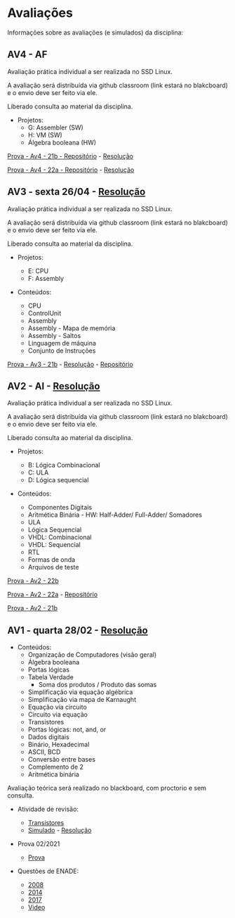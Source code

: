 # Avaliações

Informações sobre as avaliações (e simulados) da disciplina:


## AV4 - AF

Avaliação prática individual a ser realizada no SSD Linux. 

A avaliação será distribuída via github classroom (link estará no blakcboard) e o envio deve ser feito via ele.

Liberado consulta ao material da disciplina.

- Projetos:
    - G: Assembler (SW)
    - H: VM (SW)
    - Álgebra booleana (HW)

[Prova - Av4 - 21b - Repositório](https://github.com/insper-classroom/21b-ele-av4-teste) - [Resolução](https://github.com/Insper/Z01.1/blob/main/Exercicios/Extras/Av4_21b_resolucao.pdf)

[Prova - Av4 - 22a - Repositório](https://github.com/insper-classroom/22a-ele-av4-teste) - [Resolução](https://github.com/Insper/Z01.1/blob/main/Exercicios/Extras/Av4_22a_resolucao.pdf)


## AV3 - sexta 26/04 - [Resolução](https://github.com/Insper/Z01.1/blob/main/Exercicios/Extras/24a-ele-av3_resolucao.pdf)


Avaliação prática individual a ser realizada no SSD Linux. 

A avaliação será distribuída via github classroom (link estará no blakcboard) e o envio deve ser feito via ele.

Liberado consulta ao material da disciplina.

- Projetos:
    - E: CPU
    - F: Assembly 

- Conteúdos:
    - CPU
    - ControlUnit
    - Assembly
    - Assembly - Mapa de memória
    - Assembly - Saltos
    - Linguagem de máquina
    - Conjunto de Instruções

[Prova - Av3 - 21b](https://github.com/Insper/Z01.1/blob/main/Exercicios/Extras/Prova_Av3.pdf) - [Resolução](https://github.com/Insper/Z01.1/blob/main/Exercicios/Extras/Prova_Av3_resolucao.pdf) - [Repositório](https://github.com/insper-classroom/21b-ele-av3-teste)


## AV2 - AI - [Resolução](https://github.com/Insper/Z01.1/blob/main/Exercicios/Extras/24a-ele-av2_resolucao.pdf)

Avaliação prática individual a ser realizada no SSD Linux. 

A avaliação será distribuída via github classroom (link estará no blakcboard) e o envio deve ser feito via ele.

Liberado consulta ao material da disciplina.

- Projetos:
    - B: Lógica Combinacional  
    - C: ULA
    - D: Lógica sequencial 

- Conteúdos:
    - Componentes Digitais
    - Aritmética Binária - HW: Half-Adder/ Full-Adder/ Somadores
    - ULA
    - Lógica Sequencial
    - VHDL: Combinacional
    - VHDL: Sequencial   
    - RTL
    - Formas de onda
    - Arquivos de teste

[Prova - Av2 - 22b](https://github.com/Insper/Z01.1/blob/main/Exercicios/Extras/22b-ele-av2_resolucao.pdf)

[Prova - Av2 - 22a](https://github.com/Insper/Z01.1/blob/main/Exercicios/Extras/Av2_resolucao.pdf ) - [Repositório](https://github.com/insper-classroom/22a-ele-av2-teste)

[Prova - Av2 - 21b](https://github.com/Insper/Z01.1/blob/main/Exercicios/Extras/Prova-Av2_resposta.pdf ) 


## AV1 - quarta 28/02 - [Resolução](https://github.com/Insper/Z01.1/blob/main/Exercicios/Extras/Av1_24.1_resolucao.pdf)

- Conteúdos: 
    - Organização de Computadores (visão geral)
    - Álgebra booleana
    - Portas lógicas
    - Tabela Verdade
        - Soma dos produtos / Produto das somas
    - Simplificação via equação algébrica
    - Simplificação via mapa de Karnaught
    - Equação via circuito
    - Circuito via equação
    - Transistores
    - Portas lógicas: not, and, or
    - Dados digitais
    - Binário, Hexadecimal
    - ASCII, BCD
    - Conversão entre bases
    - Complemento de 2
    - Aritmética binária


Avaliação teórica será realizado no blackboard, com proctorio e sem consulta.

- Atividade de revisão:
    <!-- - [Prairie Learn](https://us.prairielearn.com/pl/course_instance/129146/assessment/2359491) -->
    - [Transistores](https://github.com/Insper/Z01.1/blob/main/Exercicios/Extras/Ex_transistores.pdf)
    - [Simulado](https://github.com/Insper/Z01.1/blob/main/Exercicios/Extras/av1-simulado.pdf) - [Resolução](https://github.com/Insper/Z01.1/blob/main/Exercicios/Extras/av1-simulado-solution.pdf)
    
- Prova 02/2021
    -  [Prova](https://github.com/Insper/Z01.1/blob/main/Exercicios/Extras/Av1_bb_respostas.pdf)

- Questões de ENADE: 
    -  [2008](https://github.com/Insper/Z01.1/blob/main/Exercicios/Extras/enade2008.pdf)
    -  [2014](https://github.com/Insper/Z01.1/blob/main/Exercicios/Extras/enade2014.pdf)
    -  [2017](https://github.com/Insper/Z01.1/blob/main/Exercicios/Extras/enade2017.pdf)
    -  [Video](https://drive.google.com/file/d/1fPyAzyWFIXi8NeilBf5AIsQoe6tl9jbh/view?usp=sharing)

